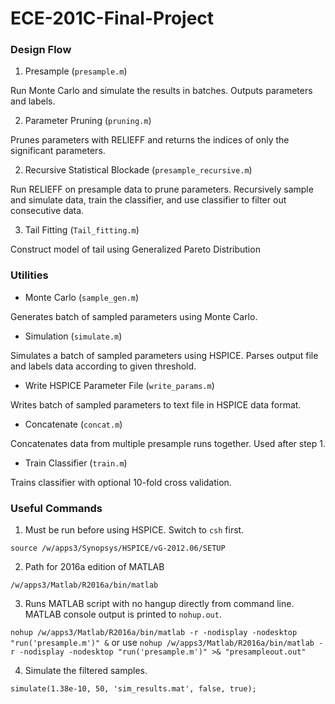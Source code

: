 # ECE-201C-Final-Project

### Design Flow
1. Presample (`presample.m`)

Run Monte Carlo and simulate the results in batches. Outputs parameters and labels.

2. Parameter Pruning (`pruning.m`)

Prunes parameters with RELIEFF and returns the indices of only the significant parameters.

2. Recursive Statistical Blockade (`presample_recursive.m`)

Run RELIEFF on presample data to prune parameters. Recursively sample and simulate data, train the classifier, and use classifier to filter out consecutive data.

3. Tail Fitting (`Tail_fitting.m`)

Construct model of tail using Generalized Pareto Distribution

### Utilities
- Monte Carlo (`sample_gen.m`)

Generates batch of sampled parameters using Monte Carlo.

- Simulation (`simulate.m`)

Simulates a batch of sampled parameters using HSPICE. Parses output file and labels data according to given threshold.

- Write HSPICE Parameter File (`write_params.m`)

Writes batch of sampled parameters to text file in HSPICE data format.

- Concatenate (`concat.m`)

Concatenates data from multiple presample runs together. Used after step 1.

- Train Classifier (`train.m`)

Trains classifier with optional 10-fold cross validation.


### Useful Commands
1. Must be run before using HSPICE. Switch to `csh` first.

```source /w/apps3/Synopsys/HSPICE/vG-2012.06/SETUP```

2. Path for 2016a edition of MATLAB

```/w/apps3/Matlab/R2016a/bin/matlab```

3. Runs MATLAB script with no hangup directly from command line. MATLAB console output is printed to `nohup.out`.

```nohup /w/apps3/Matlab/R2016a/bin/matlab -r -nodisplay -nodesktop "run('presample.m')" &```
or use
```nohup /w/apps3/Matlab/R2016a/bin/matlab -r -nodisplay -nodesktop "run('presample.m')" >& "presampleout.out"```


4. Simulate the filtered samples.

```simulate(1.38e-10, 50, 'sim_results.mat', false, true);```
